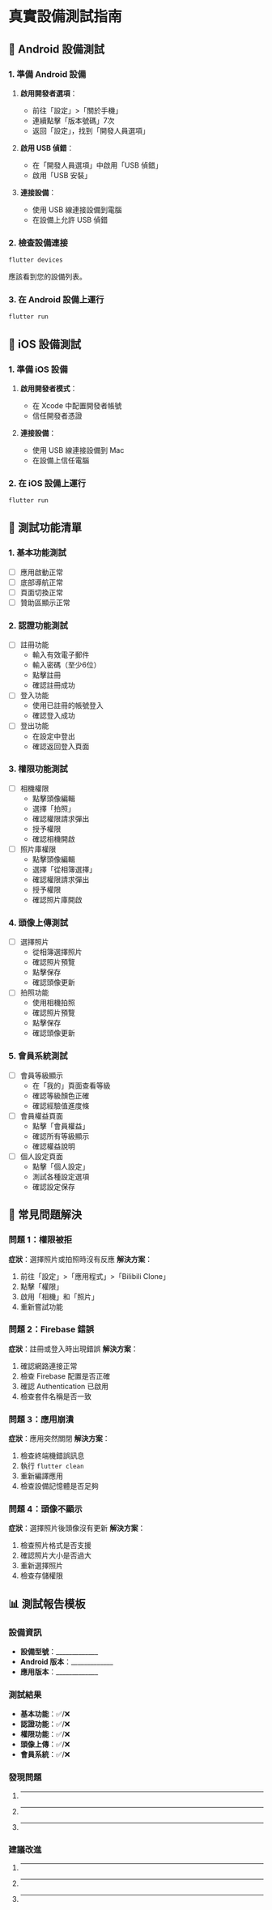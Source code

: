 # 真實設備測試指南

## 📱 Android 設備測試

### 1. 準備 Android 設備
1. **啟用開發者選項**：
   - 前往「設定」>「關於手機」
   - 連續點擊「版本號碼」7次
   - 返回「設定」，找到「開發人員選項」

2. **啟用 USB 偵錯**：
   - 在「開發人員選項」中啟用「USB 偵錯」
   - 啟用「USB 安裝」

3. **連接設備**：
   - 使用 USB 線連接設備到電腦
   - 在設備上允許 USB 偵錯

### 2. 檢查設備連接
```bash
flutter devices
```
應該看到您的設備列表。

### 3. 在 Android 設備上運行
```bash
flutter run
```

## 🍎 iOS 設備測試

### 1. 準備 iOS 設備
1. **啟用開發者模式**：
   - 在 Xcode 中配置開發者帳號
   - 信任開發者憑證

2. **連接設備**：
   - 使用 USB 線連接設備到 Mac
   - 在設備上信任電腦

### 2. 在 iOS 設備上運行
```bash
flutter run
```

## 🧪 測試功能清單

### 1. 基本功能測試
- [ ] 應用啟動正常
- [ ] 底部導航正常
- [ ] 頁面切換正常
- [ ] 贊助區顯示正常

### 2. 認證功能測試
- [ ] 註冊功能
  - 輸入有效電子郵件
  - 輸入密碼（至少6位）
  - 點擊註冊
  - 確認註冊成功
- [ ] 登入功能
  - 使用已註冊的帳號登入
  - 確認登入成功
- [ ] 登出功能
  - 在設定中登出
  - 確認返回登入頁面

### 3. 權限功能測試
- [ ] 相機權限
  - 點擊頭像編輯
  - 選擇「拍照」
  - 確認權限請求彈出
  - 授予權限
  - 確認相機開啟
- [ ] 照片庫權限
  - 點擊頭像編輯
  - 選擇「從相簿選擇」
  - 確認權限請求彈出
  - 授予權限
  - 確認照片庫開啟

### 4. 頭像上傳測試
- [ ] 選擇照片
  - 從相簿選擇照片
  - 確認照片預覽
  - 點擊保存
  - 確認頭像更新
- [ ] 拍照功能
  - 使用相機拍照
  - 確認照片預覽
  - 點擊保存
  - 確認頭像更新

### 5. 會員系統測試
- [ ] 會員等級顯示
  - 在「我的」頁面查看等級
  - 確認等級顏色正確
  - 確認經驗值進度條
- [ ] 會員權益頁面
  - 點擊「會員權益」
  - 確認所有等級顯示
  - 確認權益說明
- [ ] 個人設定頁面
  - 點擊「個人設定」
  - 測試各種設定選項
  - 確認設定保存

## 🚨 常見問題解決

### 問題 1：權限被拒
**症狀**：選擇照片或拍照時沒有反應
**解決方案**：
1. 前往「設定」>「應用程式」>「Bilibili Clone」
2. 點擊「權限」
3. 啟用「相機」和「照片」
4. 重新嘗試功能

### 問題 2：Firebase 錯誤
**症狀**：註冊或登入時出現錯誤
**解決方案**：
1. 確認網路連接正常
2. 檢查 Firebase 配置是否正確
3. 確認 Authentication 已啟用
4. 檢查套件名稱是否一致

### 問題 3：應用崩潰
**症狀**：應用突然關閉
**解決方案**：
1. 檢查終端機錯誤訊息
2. 執行 `flutter clean`
3. 重新編譯應用
4. 檢查設備記憶體是否足夠

### 問題 4：頭像不顯示
**症狀**：選擇照片後頭像沒有更新
**解決方案**：
1. 檢查照片格式是否支援
2. 確認照片大小是否過大
3. 重新選擇照片
4. 檢查存儲權限

## 📊 測試報告模板

### 設備資訊
- **設備型號**：_____________
- **Android 版本**：_____________
- **應用版本**：_____________

### 測試結果
- **基本功能**：✅/❌
- **認證功能**：✅/❌
- **權限功能**：✅/❌
- **頭像上傳**：✅/❌
- **會員系統**：✅/❌

### 發現問題
1. ________________
2. ________________
3. ________________

### 建議改進
1. ________________
2. ________________
3. ________________

